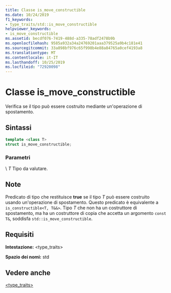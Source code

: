 ```yaml
---
title: Classe is_move_constructible
ms.date: 10/24/2019
f1_keywords:
- type_traits/std::is_move_constructible
helpviewer_keywords:
- is_move_constructible
ms.assetid: becdf076-7419-488d-a335-78adf2478b9b
ms.openlocfilehash: 9585a932a34a24769201aaa379525a9b4c181e41
ms.sourcegitcommit: 33a898bf976c65f998b4e88a84765a0cef4193a8
ms.translationtype: MT
ms.contentlocale: it-IT
ms.lasthandoff: 10/25/2019
ms.locfileid: "72920098"
---
```

# <a name="is_move_constructible-class"></a>Classe is_move_constructible

Verifica se il tipo può essere costruito mediante un'operazione di spostamento.

## <a name="syntax"></a>Sintassi

```cpp
template <class T>
struct is_move_constructible;
```

### <a name="parameters"></a>Parametri

\ *T*
Tipo da valutare.

## <a name="remarks"></a>Note

Predicato di tipo che restituisce **true** se il tipo *T* può essere costruito usando un'operazione di spostamento. Questo predicato è equivalente a `is_constructible<T, T&&>`. Tipo *T* che non ha un costruttore di spostamento, ma ha un costruttore di copia che accetta un argomento `const T&`, soddisfa `std::is_move_constructible`.

## <a name="requirements"></a>Requisiti

**Intestazione:** \<type_traits>

**Spazio dei nomi:** std

## <a name="see-also"></a>Vedere anche

[<type_traits>](../standard-library/type-traits.md)
